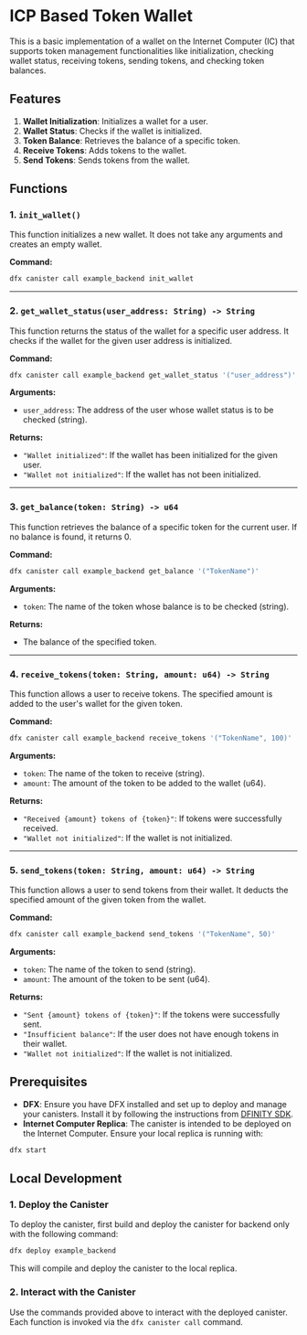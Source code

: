 
# ICP Based Token Wallet

This is a basic implementation of a wallet on the Internet Computer (IC) that supports token management functionalities like initialization, checking wallet status, receiving tokens, sending tokens, and checking token balances.

## Features

1. **Wallet Initialization**: Initializes a wallet for a user.
2. **Wallet Status**: Checks if the wallet is initialized.
3. **Token Balance**: Retrieves the balance of a specific token.
4. **Receive Tokens**: Adds tokens to the wallet.
5. **Send Tokens**: Sends tokens from the wallet.

## Functions

### 1. `init_wallet()`

This function initializes a new wallet. It does not take any arguments and creates an empty wallet.

**Command:**

```bash
dfx canister call example_backend init_wallet
```

---

### 2. `get_wallet_status(user_address: String) -> String`

This function returns the status of the wallet for a specific user address. It checks if the wallet for the given user address is initialized.

**Command:**

```bash
dfx canister call example_backend get_wallet_status '("user_address")'
```

**Arguments:**
- `user_address`: The address of the user whose wallet status is to be checked (string).

**Returns:**
- `"Wallet initialized"`: If the wallet has been initialized for the given user.
- `"Wallet not initialized"`: If the wallet has not been initialized.

---

### 3. `get_balance(token: String) -> u64`

This function retrieves the balance of a specific token for the current user. If no balance is found, it returns 0.

**Command:**

```bash
dfx canister call example_backend get_balance '("TokenName")'
```

**Arguments:**
- `token`: The name of the token whose balance is to be checked (string).

**Returns:**
- The balance of the specified token.

---

### 4. `receive_tokens(token: String, amount: u64) -> String`

This function allows a user to receive tokens. The specified amount is added to the user's wallet for the given token.

**Command:**

```bash
dfx canister call example_backend receive_tokens '("TokenName", 100)'
```

**Arguments:**
- `token`: The name of the token to receive (string).
- `amount`: The amount of the token to be added to the wallet (u64).

**Returns:**
- `"Received {amount} tokens of {token}"`: If tokens were successfully received.
- `"Wallet not initialized"`: If the wallet is not initialized.

---

### 5. `send_tokens(token: String, amount: u64) -> String`

This function allows a user to send tokens from their wallet. It deducts the specified amount of the given token from the wallet.

**Command:**

```bash
dfx canister call example_backend send_tokens '("TokenName", 50)'
```

**Arguments:**
- `token`: The name of the token to send (string).
- `amount`: The amount of the token to be sent (u64).

**Returns:**
- `"Sent {amount} tokens of {token}"`: If the tokens were successfully sent.
- `"Insufficient balance"`: If the user does not have enough tokens in their wallet.
- `"Wallet not initialized"`: If the wallet is not initialized.

## Prerequisites

- **DFX**: Ensure you have DFX installed and set up to deploy and manage your canisters. Install it by following the instructions from [DFINITY SDK](https://sdk.dfinity.org/docs/developers-guide/installation.html).
- **Internet Computer Replica**: The canister is intended to be deployed on the Internet Computer. Ensure your local replica is running with:

```bash
dfx start
```

## Local Development

### 1. Deploy the Canister

To deploy the canister, first build and deploy the canister for backend only with the following command:

```bash
dfx deploy example_backend
```

This will compile and deploy the canister to the local replica.

### 2. Interact with the Canister

Use the commands provided above to interact with the deployed canister. Each function is invoked via the `dfx canister call` command.
